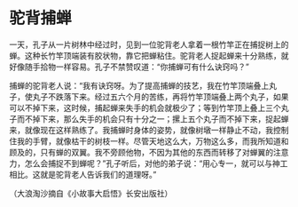 # 驼背捕蝉

一天，孔子从一片树林中经过时，见到一位驼背老人拿着一根竹竿正在捕捉树上的蝉。这种长竹竿顶端装有胶状物，靠它把蝉粘住。驼背老人捉起蝉来十分熟练，就好像随手拾物一样容易。孔子不禁赞叹道：“你捕蝉可有什么诀窍吗？” 

捕蝉的驼背老人说：“我有诀窍呀。为了提高捕蝉的技艺，我在竹竿顶端叠上丸子，使丸子不跌落下来。经过五六个月的苦练，再将竹竿顶端叠上两个丸子，如果可以不掉下来，这时候，捕起蝉来失手的机会就极少了；等到竹竿顶上叠上三个丸子而不掉下来，那么失手的机会只有十分之一；摞上五个丸子而不掉下来，捉起蝉来，就像现在这样熟练了。我捕蝉时身体的姿势，就像树墩一样静止不动，我控制住我的手臂，就像枯干的树枝一样。尽管天地这么大，万物这么多，而我所知道和顾及的，只有蝉的双翼。我不旁顾他物，不因为其他的东西而转移了对蝉翼的注意力，怎么会捕捉不到蝉呢？”孔子听后，对他的弟子说：“用心专一，就可以与神工相比。这就是驼背老人告诉我们的道理呀。” 

（大浪淘沙摘自《小故事大启悟》长安出版社）